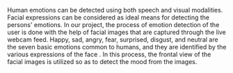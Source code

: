  Human emotions can be detected using both speech and visual modalities. Facial expressions can be considered as ideal means for detecting the persons' emotions. In our project, the process of emotion detection of the user is done with the help of facial images that are captured through the live webcam feed. Happy, sad, angry, fear, surprised, disgust, and neutral are the seven basic emotions common to humans, and they are identified by the various expressions of the face . In this process, the frontal view of the facial images is utilized so as to detect the mood from the images. 